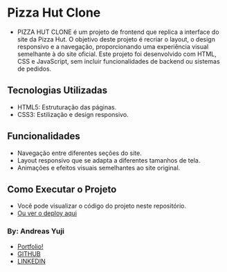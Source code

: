 # Pizza Hut Clone
- PIZZA HUT CLONE é um projeto de frontend que replica a interface do site da Pizza Hut. O objetivo deste projeto é recriar o layout, o design responsivo e a navegação, proporcionando uma experiência visual semelhante à do site oficial. Este projeto foi desenvolvido com HTML, CSS e JavaScript, sem incluir funcionalidades de backend ou sistemas de pedidos.

## Tecnologias Utilizadas
- HTML5: Estruturação das páginas.
- CSS3: Estilização e design responsivo.


## Funcionalidades
- Navegação entre diferentes seções do site.
- Layout responsivo que se adapta a diferentes tamanhos de tela.
- Animações e efeitos visuais semelhantes ao site original.

## Como Executar o Projeto
- Você pode visualizar o código do projeto neste repositório.
- [Ou ver o deploy aqui](https://andreas-yuji-fujiki.github.io/pizza-hut-clone/)

### By: Andreas Yuji
- [ Portfolio! ](https://andreas-yuji-fujiki.github.io/portfolio)
- [GITHUB](https://github.com/andreas-yuji-fujiki)
- [LINKEDIN](www.linkedin.com/in/andreas-yuji-fujiki-a08633321)
